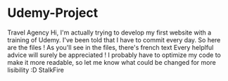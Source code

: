 # Udemy-Project
Travel Agency
Hi, I'm actually trying to develop my first website with a training of Udemy. I've been told that I have to commit every day. So here are the files !
As you'll see in the files, there's french text 
Every helplful advice will surely be appreciated !
I probably have to optimize my code to make it more readable, so let me know what could be changed for more lisibility :D
StalkFire
